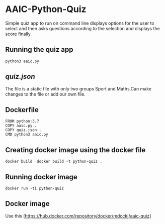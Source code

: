 # AAIC-Python-Quiz
Simple quiz app to run on command line displays options for the user to select and then asks questions 
according to the selection and displays the score finally.
## Running the quiz app
```python3 aaic.py```
## _quiz.json_
The file is a static file with only two groups Sport and Maths.Can make changes to the file
or add our own file.
## Dockerfile
```
FROM python:3.7
COPY aaic.py .
COPY quiz.json .
CMD python3 aaic.py
```
## Creating docker image using the docker file 
```docker build  docker build -t python-quiz .```
## Running docker image 
```docker run -ti python-quiz```
## Docker image 
Use this [https://hub.docker.com/repository/docker/mdockj/aaic-quiz]

